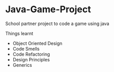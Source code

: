 # Java-Game-Project

School partner project to code a game using java 

Things learnt 
  - Object Oriented Design 
  - Code Smells
  - Code Refactoring
  - Design Principles 
  - Generics 

